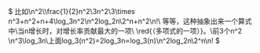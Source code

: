 $
比如\\n^2\\\frac{1}{2}n^2\\3n^2\\3\times n^3+n^2+n+4\\log_3n^2\\n^2log_2n\\2^n+n^2\\n!\\
等等，这种抽象出来一个算式中\\当n增长时，对增长率贡献最大的一项\\ \red{（多项式的一项）}。\\前3个n^2
\\n^3\\log_3n\\上面log_3(n^2)=2log_3n∝log_3(n)\\n^2log_2n\\2^n\\n!
$